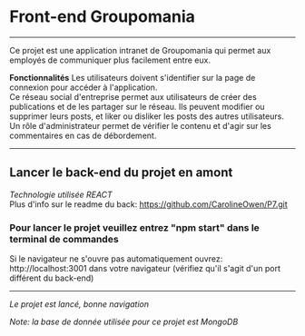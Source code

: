 # Front-end Groupomania
***
Ce projet est une application intranet de Groupomania qui permet aux employés de communiquer plus facilement entre eux.  

**Fonctionnalités**
Les utilisateurs doivent s'identifier sur la page de connexion pour accéder à l'application.  
Ce réseau social d'entreprise permet aux utilisateurs de créer des publications et de les partager sur le réseau. Ils peuvent modifier ou supprimer leurs posts, et liker ou disliker les posts des autres utilisateurs.  
Un rôle d'administrateur permet de vérifier le contenu et d'agir sur les commentaires en cas de débordement.
***

## Lancer le back-end du projet en amont  
*Technologie utilisée REACT*  
Plus d'info sur le readme du back: https://github.com/CarolineOwen/P7.git  

### Pour lancer le projet veuillez entrez "npm start" dans le terminal de commandes

Si le navigateur ne s'ouvre pas automatiquement ouvrez:  
http://localhost:3001 dans votre navigateur (vérifiez qu'il s'agit d'un port différent du back-end)

***
*Le projet est lancé, bonne navigation*  

*Note: la base de donnée utilisée pour ce projet est MongoDB*